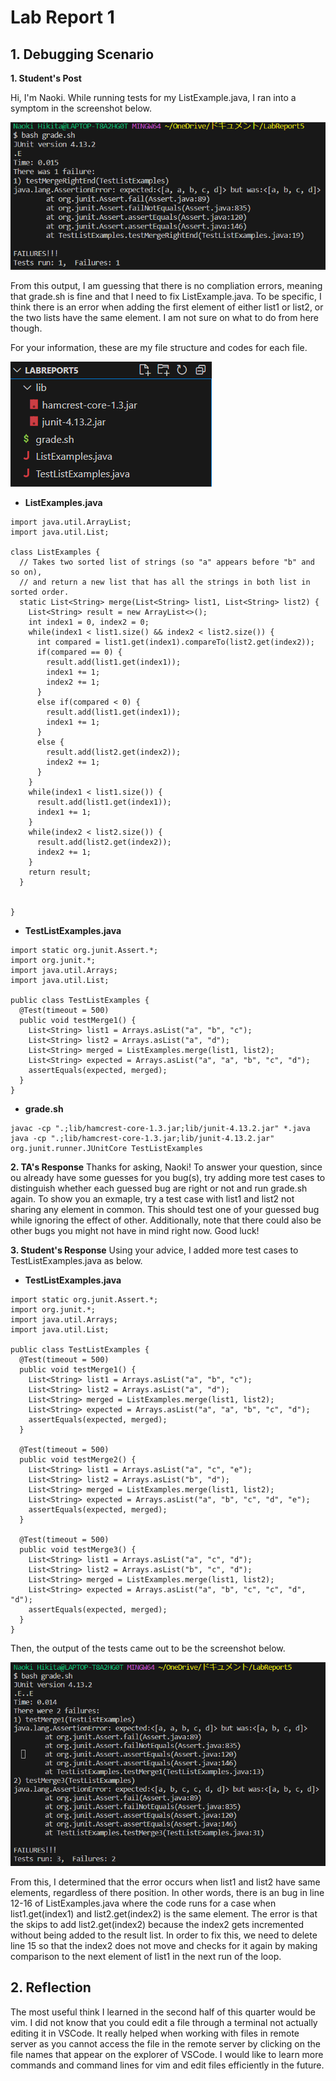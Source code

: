 # Lab Report 1
## 1. Debugging Scenario
**1. Student's Post**

Hi, I'm Naoki. While running tests for my ListExample.java, I ran into a symptom in the screenshot below.

![Image](symptom.png)

From this output, I am guessing that there is no compliation errors, meaning that grade.sh is fine and that I need to fix ListExample.java. To be specific, I think there is an error when adding the first element of either list1 or list2, or the two lists have the same element. I am not sure on what to do from here though.

For your information, these are my file structure and codes for each file.

![Image](structure.png)

* **ListExamples.java**
```
import java.util.ArrayList;
import java.util.List;

class ListExamples {
  // Takes two sorted list of strings (so "a" appears before "b" and so on),
  // and return a new list that has all the strings in both list in sorted order.
  static List<String> merge(List<String> list1, List<String> list2) {
    List<String> result = new ArrayList<>();
    int index1 = 0, index2 = 0;
    while(index1 < list1.size() && index2 < list2.size()) {
      int compared = list1.get(index1).compareTo(list2.get(index2));
      if(compared == 0) {
        result.add(list1.get(index1));
        index1 += 1;
        index2 += 1;
      }
      else if(compared < 0) {
        result.add(list1.get(index1));
        index1 += 1;
      }
      else {
        result.add(list2.get(index2));
        index2 += 1;
      }
    }
    while(index1 < list1.size()) {
      result.add(list1.get(index1));
      index1 += 1;
    }
    while(index2 < list2.size()) {
      result.add(list2.get(index2));
      index2 += 1;
    }
    return result;
  }


}
```
* **TestListExamples.java**
```
import static org.junit.Assert.*;
import org.junit.*;
import java.util.Arrays;
import java.util.List;

public class TestListExamples {
  @Test(timeout = 500)
  public void testMerge1() {
    List<String> list1 = Arrays.asList("a", "b", "c");
    List<String> list2 = Arrays.asList("a", "d");
    List<String> merged = ListExamples.merge(list1, list2);
    List<String> expected = Arrays.asList("a", "a", "b", "c", "d");
    assertEquals(expected, merged);
  }
}
```
* **grade.sh**
```
javac -cp ".;lib/hamcrest-core-1.3.jar;lib/junit-4.13.2.jar" *.java
java -cp ".;lib/hamcrest-core-1.3.jar;lib/junit-4.13.2.jar" org.junit.runner.JUnitCore TestListExamples
```
**2. TA's Response**
Thanks for asking, Naoki! To answer your question, since ou already have some guesses for you bug(s), try adding more test cases to distinguish whether each guessed bug are right or not and run grade.sh again. To show you an exmaple, try a test case with list1 and list2 not sharing any element in common. This should test one of your guessed bug while ignoring the effect of other. Additionally, note that there could also be other bugs you might not have in mind right now. Good luck!

**3. Student's Response**
Using your advice, I added more test cases to TestListExamples.java as below.

* **TestListExamples.java**
```
import static org.junit.Assert.*;
import org.junit.*;
import java.util.Arrays;
import java.util.List;

public class TestListExamples {
  @Test(timeout = 500)
  public void testMerge1() {
    List<String> list1 = Arrays.asList("a", "b", "c");
    List<String> list2 = Arrays.asList("a", "d");
    List<String> merged = ListExamples.merge(list1, list2);
    List<String> expected = Arrays.asList("a", "a", "b", "c", "d");
    assertEquals(expected, merged);
  }

  @Test(timeout = 500)
  public void testMerge2() {
    List<String> list1 = Arrays.asList("a", "c", "e");
    List<String> list2 = Arrays.asList("b", "d");
    List<String> merged = ListExamples.merge(list1, list2);
    List<String> expected = Arrays.asList("a", "b", "c", "d", "e");
    assertEquals(expected, merged);
  }

  @Test(timeout = 500)
  public void testMerge3() {
    List<String> list1 = Arrays.asList("a", "c", "d");
    List<String> list2 = Arrays.asList("b", "c", "d");
    List<String> merged = ListExamples.merge(list1, list2);
    List<String> expected = Arrays.asList("a", "b", "c", "c", "d", "d");
    assertEquals(expected, merged);
  }
}
```
Then, the output of the tests came out to be the screenshot below.

![Image](symptom2.png)

From this, I determined that the error occurs when list1 and list2 have same elements, regardless of there position. In other words, there is an bug in line 12-16 of ListExamples.java where the code runs for a case when list1.get(index1) and list2.get(index2) is the same element. The error is that the skips to add list2.get(index2) because the index2 gets incremented without being added to the result list.
In order to fix this, we need to delete line 15 so that the index2 does not move and checks for it again by making comparison to the next element of list1 in the next run of the loop.
## 2. Reflection
The most useful think I learned in the second half of this quarter would be vim. I did not know that you could edit a file through a terminal not actually editing it in VSCode. It really helped when working with files in remote server as you cannot access the file in the remote server by clicking on the file names that appear on the explorer of VSCode. I would like to learn more commands and command lines for vim and edit files efficiently in the future.
